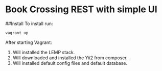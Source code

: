 # Book Crossing REST with simple UI

##Install
To install run:

```
vagrant up
```

After starting Vagrant:
1. Will installed the LEMP stack.
2. Will downloaded and installed the Yii2 from composer.
3. Will installed default config files and default database.
